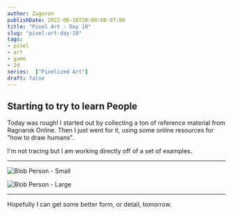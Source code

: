 ```yaml
---
author: Zageron
publishDate: 2022-06-16T20:00:00-07:00
title: "Pixel Art - Day 10"
slug: "pixel-art-day-10"
tags: 
- pixel
- art
- game
- 2d
series:  ["Pixelized Art"]
draft: false
---
```


## Starting to try to learn People

Today was rough!
I started out by collecting a ton of reference material from Ragnarok Online.
Then I just went for it,
using some online resources for "how to draw humans".

I'm not tracing but I am working directly off of a set of examples.

----

![Blob Person - Small](017-sprite-tutorial-iso-wip-sm.png)

![Blob Person - Large](017-sprite-tutorial-iso-wip-lg.png)

----

Hopefully I can get some better form, or detail, tomorrow.
